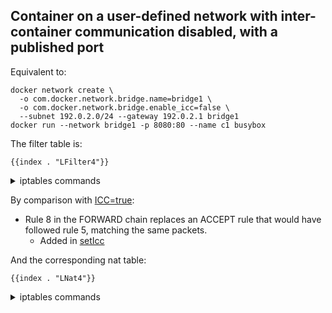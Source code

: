 ## Container on a user-defined network with inter-container communication disabled, with a published port

Equivalent to:

	docker network create \
	  -o com.docker.network.bridge.name=bridge1 \
	  -o com.docker.network.bridge.enable_icc=false \
	  --subnet 192.0.2.0/24 --gateway 192.0.2.1 bridge1
	docker run --network bridge1 -p 8080:80 --name c1 busybox

The filter table is:

    {{index . "LFilter4"}}

<details>
<summary>iptables commands</summary>

    {{index . "SFilter4"}}

</details>

By comparison with [ICC=true][1]:

  - Rule 8 in the FORWARD chain replaces an ACCEPT rule that would have followed rule 5, matching the same packets.
    - Added in [setIcc][2]

[1]: usernet-portmap.md
[2]: https://github.com/moby/moby/blob/333cfa640239153477bf635a8131734d0e9d099d/libnetwork/drivers/bridge/setup_ip_tables_linux.go#L344

And the corresponding nat table:

    {{index . "LNat4"}}

<details>
<summary>iptables commands</summary>

    {{index . "SNat4"}}

</details>
